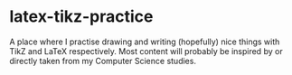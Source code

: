 # latex-tikz-practice

A place where I practise drawing and writing (hopefully) nice things with TikZ and LaTeX respectively.
Most content will probably be inspired by or directly taken from my Computer Science studies.
